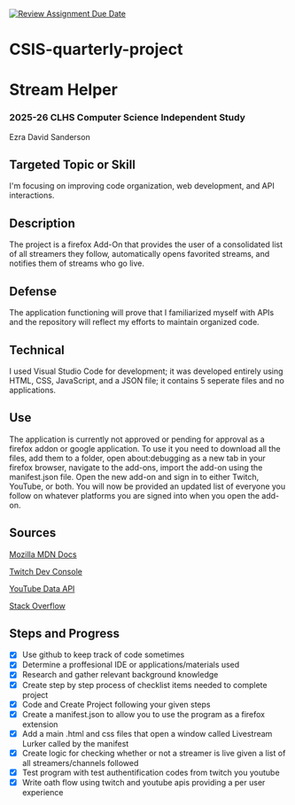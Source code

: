 [![Review Assignment Due Date](https://classroom.github.com/assets/deadline-readme-button-22041afd0340ce965d47ae6ef1cefeee28c7c493a6346c4f15d667ab976d596c.svg)](https://classroom.github.com/a/dkSCo0R2)
# CSIS-quarterly-project

# Stream Helper
### 2025-26 CLHS Computer Science Independent Study
Ezra David Sanderson

## Targeted Topic or Skill
I'm focusing on improving code organization, web development, and API interactions.

## Description
The project is a firefox Add-On that provides the user of a consolidated list of all streamers they follow, automatically opens favorited streams, and notifies them of streams who go live. 

## Defense
The application functioning will prove that I familiarized myself with APIs and the repository will reflect my efforts to maintain organized code.

## Technical
I used Visual Studio Code for development; it was developed entirely using HTML, CSS, JavaScript, and a JSON file; it contains 5 seperate files and no applications.

## Use
The application is currently not approved or pending for approval as a firefox addon or google application. To use it you need to download all the files, add them to a folder, open about:debugging as a new tab in your firefox browser, navigate to the add-ons, import the add-on using the manifest.json file. Open the new add-on and sign in to either Twitch, YouTube, or both. You will now be provided an updated list of everyone you follow on whatever platforms you are signed into when you open the add-on.

## Sources
[Mozilla MDN Docs](https://developer.mozilla.org/)

[Twitch Dev Console](http://dev.twitch.tv/)

[YouTube Data API](https://developers.google.com/youtube/v3)

[Stack Overflow](https://stackoverflow.com/)

## Steps and Progress 
- [X] Use github to keep track of code sometimes
- [X] Determine a proffesional IDE or applications/materials used
- [X] Research and gather relevant background knowledge 
- [X] Create step by step process of checklist items needed to complete project
- [X] Code and Create Project following your given steps
- [X] Create a manifest.json to allow you to use the program as a firefox extension
- [X] Add a main .html and css files that open a window called Livestream Lurker called by the manifest
- [X] Create logic for checking whether or not a streamer is live given a list of all streamers/channels followed
- [X] Test program with test authentification codes from twitch you youtube
- [X] Write oath flow using twitch and youtube apis providing a per user experience
